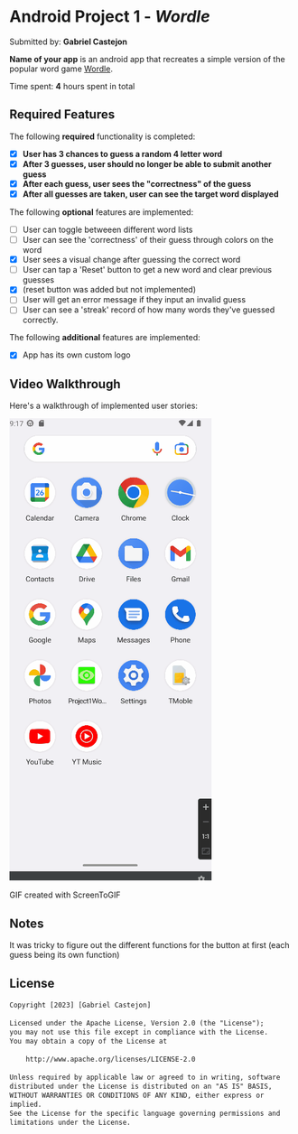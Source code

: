 # Android Project 1 - *Wordle*

Submitted by: **Gabriel Castejon**

**Name of your app** is an android app that recreates a simple version of the popular word game [Wordle](https://www.nytimes.com/games/wordle/index.html). 

Time spent: **4** hours spent in total

## Required Features

The following **required** functionality is completed:

- [X] **User has 3 chances to guess a random 4 letter word**
- [X] **After 3 guesses, user should no longer be able to submit another guess**
- [X] **After each guess, user sees the "correctness" of the guess**
- [X] **After all guesses are taken, user can see the target word displayed**

The following **optional** features are implemented:

- [ ] User can toggle betweeen different word lists
- [ ] User can see the 'correctness' of their guess through colors on the word 
- [X] User sees a visual change after guessing the correct word
- [ ] User can tap a 'Reset' button to get a new word and clear previous guesses 
- [X] (reset button was added but not implemented)
- [ ] User will get an error message if they input an invalid guess
- [ ] User can see a 'streak' record of how many words they've guessed correctly.

The following **additional** features are implemented:

* [X] App has its own custom logo

## Video Walkthrough

Here's a walkthrough of implemented user stories:

<img src='https://github.com/gabo0802/AND102-Project1GC/blob/master/project1.gif?raw=true' title='Video Walkthrough' width='' alt='Video Walkthrough' />

<!-- Replace this with whatever GIF tool you used! -->
GIF created with ScreenToGIF

## Notes

It was tricky to figure out the different functions for the button at first (each guess being its own function)

## License

    Copyright [2023] [Gabriel Castejon]

    Licensed under the Apache License, Version 2.0 (the "License");
    you may not use this file except in compliance with the License.
    You may obtain a copy of the License at

        http://www.apache.org/licenses/LICENSE-2.0

    Unless required by applicable law or agreed to in writing, software
    distributed under the License is distributed on an "AS IS" BASIS,
    WITHOUT WARRANTIES OR CONDITIONS OF ANY KIND, either express or implied.
    See the License for the specific language governing permissions and
    limitations under the License.
